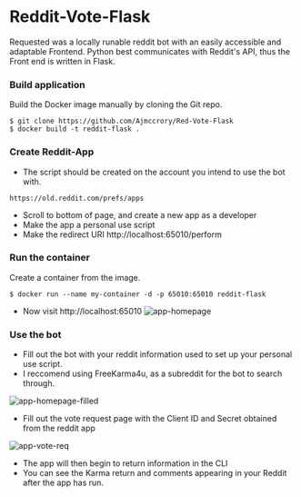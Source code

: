 # Reddit-Vote-Flask
Requested was a locally runable reddit bot with an easily accessible and adaptable Frontend. Python best communicates with Reddit's API, thus the Front end is written in Flask.

### Build application
Build the Docker image manually by cloning the Git repo.
```
$ git clone https://github.com/Ajmccrory/Red-Vote-Flask
$ docker build -t reddit-flask .
```
### Create Reddit-App
* The script should be created on the account you intend to use the bot with.
```
https://old.reddit.com/prefs/apps
```
* Scroll to bottom of page, and create a new app as a developer
* Make the app a personal use script
* Make the redirect URI http://localhost:65010/perform
### Run the container
Create a container from the image.
```
$ docker run --name my-container -d -p 65010:65010 reddit-flask
```
* Now visit http://localhost:65010
![app-homepage](https://user-images.githubusercontent.com/93270610/191361501-282eebf2-729f-43a0-8572-1cdaaaced16a.png)
### Use the bot
* Fill out the bot with your reddit information used to set up your personal use script.
* I reccomend using FreeKarma4u, as a subreddit for the bot to search through.

![app-homepage-filled](https://user-images.githubusercontent.com/93270610/191364902-2b3914f1-23d0-4f5a-b65b-72dfb432f6c4.png)

* Fill out the vote request page with the Client ID and Secret obtained from the reddit app

![app-vote-req](https://user-images.githubusercontent.com/93270610/191364934-42a969bf-9775-4591-891e-912ced2bc0d3.png)

* The app will then begin to return information in the CLI
* You can see the Karma return and comments appearing in your Reddit after the app has run.


